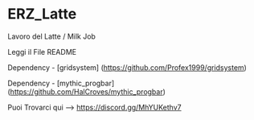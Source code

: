 # ERZ_Latte
Lavoro del Latte / Milk Job

Leggi il File README

Dependency - [gridsystem] (https://github.com/Profex1999/gridsystem)

Dependency - [mythic_progbar] (https://github.com/HalCroves/mythic_progbar)


Puoi Trovarci qui --> https://discord.gg/MhYUKethv7
